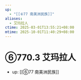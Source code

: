 ```yaml
---
up:
  - "[[⑥77 南美洲民族]]"
aliases:
  - 艾玛拉人
ctime: 2025-03-01T13:55:21+08:00
mtime: 2025-10-01T11:40:29+08:00
---
```


# ⑥770.3 艾玛拉人

- up: [[⑥77 南美洲民族]]

